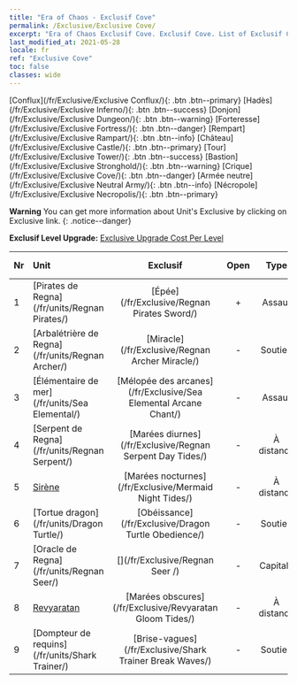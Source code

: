 ```yaml
---
title: "Era of Chaos - Exclusif Cove"
permalink: /Exclusive/Exclusive Cove/
excerpt: "Era of Chaos Exclusif Cove. Exclusif Cove. List of Exclusif Cove in Era of Chaos"
last_modified_at: 2021-05-28
locale: fr
ref: "Exclusive Cove"
toc: false
classes: wide
---
```

 [Conflux](/fr/Exclusive/Exclusive Conflux/){: .btn .btn--primary} [Hadès](/fr/Exclusive/Exclusive Inferno/){: .btn .btn--success} [Donjon](/fr/Exclusive/Exclusive Dungeon/){: .btn .btn--warning} [Forteresse](/fr/Exclusive/Exclusive Fortress/){: .btn .btn--danger} [Rempart](/fr/Exclusive/Exclusive Rampart/){: .btn .btn--info} [Château](/fr/Exclusive/Exclusive Castle/){: .btn .btn--primary} [Tour](/fr/Exclusive/Exclusive Tower/){: .btn .btn--success} [Bastion](/fr/Exclusive/Exclusive Stronghold/){: .btn .btn--warning} [Crique](/fr/Exclusive/Exclusive Cove/){: .btn .btn--danger} [Armée neutre](/fr/Exclusive/Exclusive Neutral Army/){: .btn .btn--info} [Nécropole](/fr/Exclusive/Exclusive Necropolis/){: .btn .btn--primary} 

**Warning** You can get more information about Unit's Exclusive by clicking on Exclusive link. 
{: .notice--danger}

 **Exclusif Level Upgrade:** [Exclusive Upgrade Cost Per Level](/Exclusive/ExclusiveUpgradeCostPerLevel/)

  | Nr |         Unit        | Exclusif | Open  |    Type   |  Item to Rank UP      |  Skin   |
  |:---|:--------------------|:-------------:|:-----:|:---------:|:---------------------:|:-------:|
  | 1  | [Pirates de Regna](/fr/units/Regnan Pirates/) | [Épée](/fr/Exclusive/Regnan Pirates Sword/) | + | Assaut | [Jeton Épée](/ItemsFR/con_912/) | - |
  | 2  | [Arbalétrière de Regna](/fr/units/Regnan Archer/) | [Miracle](/fr/Exclusive/Regnan Archer Miracle/) | - | Soutien | - | - |
  | 3  | [Élémentaire de mer](/fr/units/Sea Elemental/) | [Mélopée des arcanes](/fr/Exclusive/Sea Elemental Arcane Chant/) | - | Assaut | [Jeton Mélopée des arcanes](/ItemsFR/con_915/) | - |
  | 4  | [Serpent de Regna](/fr/units/Regnan Serpent/) | [Marées diurnes](/fr/Exclusive/Regnan Serpent Day Tides/) | - | À distance | [Jeton Marées diurnes](/ItemsFR/con_1003/) | [Skin spécial Marées diurnes](/ItemsFR/con_671/) |
  | 5  | [Sirène](/fr/units/Mermaid/) | [Marées nocturnes](/fr/Exclusive/Mermaid Night Tides/) | - | À distance | [Jeton Marées nocturnes](/ItemsFR/con_1004/) | [Skin spécial Marées nocturnes](/ItemsFR/con_672/) |
  | 6  | [Tortue dragon](/fr/units/Dragon Turtle/) | [Obéissance](/fr/Exclusive/Dragon Turtle Obedience/) | - | Soutien | [Jeton d'Obéissance](/ItemsFR/con_1005/) | [Skin spécial d'obéissance](/ItemsFR/con_673/) |
  | 7  | [Oracle de Regna](/fr/units/Regnan Seer/) | [](/fr/Exclusive/Regnan Seer /) | - | Capitale | [Étendard spirituel La cité dans l'océan](/ItemsFR/con_1006/) | [Tool_2990709](/ItemsFR/con_674/) |
  | 8  | [Revyaratan](/fr/units/Revyaratan/) | [Marées obscures](/fr/Exclusive/Revyaratan Gloom Tides/) | - | À distance | - | - |
  | 9  | [Dompteur de requins](/fr/units/Shark Trainer/) | [Brise-vagues](/fr/Exclusive/Shark Trainer Break Waves/) | - | Soutien | - | - |
